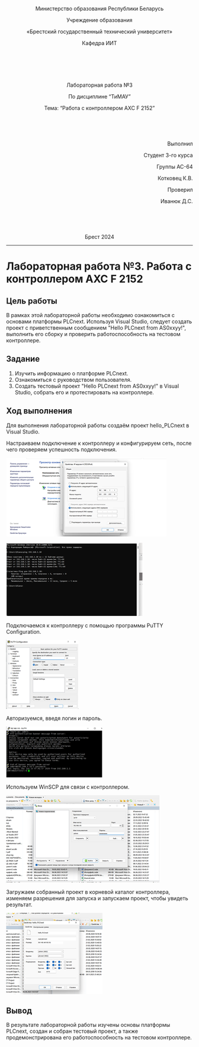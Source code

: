 <p align="center">Министерство образования Республики Беларусь</p>
<p align="center">Учреждение образования</p>
<p align="center">«Брестский государственный технический университет»</p>
<p align="center">Кафедра ИИТ</p>
<br><br><br><br>
<p align="center">Лабораторная работа №3</p>
<p align="center">По дисциплине “ТиМАУ”</p>
<p align="center">Тема: “Работа с контроллером AXC F 2152”</p>
<br><br><br>
<p align="right">Выполнил</p> 
<p align="right">Студент 3-го курса</p>
<p align="right">Группы АС-64</p>
<p align="right">Котковец К.В.</p>
<p align="right">Проверил</p>
<p align="right">Иванюк Д.С.</p>
<br><br><br>
<p align="center">Брест 2024</p>

---

# Лабораторная работа №3. Работа с контроллером AXC F 2152
## Цель работы

В рамках этой лабораторной работы необходимо ознакомиться с основами платформы PLCnext. Используя Visual Studio, следует создать проект с приветственным сообщением "Hello PLCnext from AS0xxyy!", выполнить его сборку и проверить работоспособность на тестовом контроллере.

## Задание
1. Изучить информацию о платформе PLCnext.
2. Ознакомиться с руководством пользователя.
3. Создать тестовый проект "Hello PLCnext from AS0xxyy!" в Visual Studio, собрать его и протестировать на контроллере.

## Ход выполнения
Для выполнения лабораторной работы создаём проект hello_PLCnext в Visual Studio.

Настраиваем подключение к контроллеру и конфигурируем сеть, после чего проверяем успешность подключения.

![](images/connect.png)

![](images/check.png)

Подключаемся к контроллеру с помощью программы PuTTY Configuration.

![](images/PuTTY.png)

Авторизуемся, введя логин и пароль.

![](images/login.png)

Используем WinSCP для связи с контроллером.

![](images/WinSCP.png)

Загружаем собранный проект в корневой каталог контроллера, изменяем разрешения для запуска и запускаем проект, чтобы увидеть результат.

![](images/hello_PLCnext_properties.png)

## Вывод
В результате лабораторной работы изучены основы платформы PLCnext, создан и собран тестовый проект, а также продемонстрирована его работоспособность на тестовом контроллере.